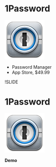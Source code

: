 # 1Password

![1Password logo](img/1p.png)

- Password Manager
- App Store, $49.99

!SLIDE

# 1Password

![1Password logo](img/1p.png)

**Demo**
